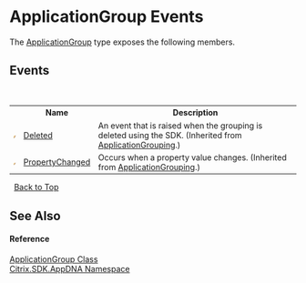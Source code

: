 # ApplicationGroup Events
 

The <a href="2eac72dc-6d12-130d-75ef-83c92c9c4bfe">ApplicationGroup</a> type exposes the following members.


## Events
&nbsp;<table><tr><th></th><th>Name</th><th>Description</th></tr><tr><td>![Public event](media/pubevent.gif "Public event")</td><td><a href="4aa4ca5b-9a27-2be5-4aff-39f238250f81">Deleted</a></td><td>
An event that is raised when the grouping is deleted using the SDK.
 (Inherited from <a href="2e571765-752e-3157-3d14-00d1c4c0f542">ApplicationGrouping</a>.)</td></tr><tr><td>![Public event](media/pubevent.gif "Public event")</td><td><a href="aca73182-392f-a3f0-2c86-cb17d1c6f64c">PropertyChanged</a></td><td>
Occurs when a property value changes.
 (Inherited from <a href="2e571765-752e-3157-3d14-00d1c4c0f542">ApplicationGrouping</a>.)</td></tr></table>&nbsp;
<a href="#applicationgroup-events">Back to Top</a>

## See Also


#### Reference
<a href="2eac72dc-6d12-130d-75ef-83c92c9c4bfe">ApplicationGroup Class</a><br /><a href="fe2d265b-410b-8b11-1eb4-a790e0b062bf">Citrix.SDK.AppDNA Namespace</a><br />